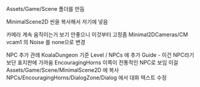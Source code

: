 Assets/Game/Scene 폴더를 만듬

MinimalScene2D 씬을 복사해서 저기에 넣음

카메라 계속 움직이는거 보기 안좋으니 이것부터 고정좀
	Minimal2DCameras/CM vcam1 의 Noise 를 none으로 변경

NPC 추가 관례
	KoalaDungeon 기준
	Level / NPCs 에 추가
		Guide - 이건 NPC라기보단 표지판에 가까움
		EncouragingHorns
			이쪽이 전통적인 NPC로 보임
			이걸 Assets/Game/Scene/MinimalScene2D 에 복사
			NPCs/EncouragingHorns/DialogZone/Dialog
				에서 대화 텍스트 수정